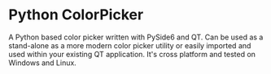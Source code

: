 # Python ColorPicker
A Python based color picker written with PySide6 and QT. Can be used as a stand-alone as a more modern color picker utility or easily imported and used within your existing QT application. It's cross platform and tested on Windows and Linux.
